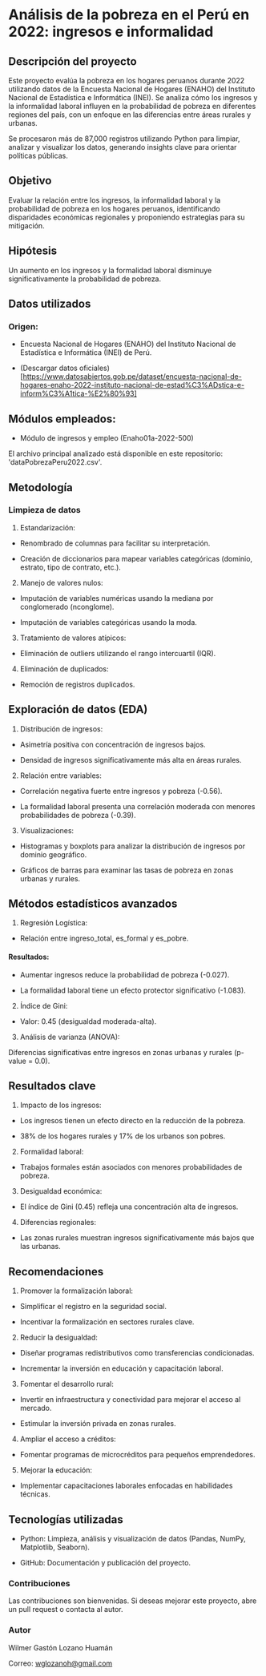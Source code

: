 # Análisis de la pobreza en el Perú en 2022: ingresos e informalidad

## Descripción del proyecto

Este proyecto evalúa la pobreza en los hogares peruanos durante 2022 utilizando datos de la Encuesta Nacional de Hogares (ENAHO) del Instituto Nacional de Estadística e Informática (INEI). Se analiza cómo los ingresos y la informalidad laboral influyen en la probabilidad de pobreza en diferentes regiones del país, con un enfoque en las diferencias entre áreas rurales y urbanas.

Se procesaron más de 87,000 registros utilizando Python para limpiar, analizar y visualizar los datos, generando insights clave para orientar políticas públicas.

## Objetivo

Evaluar la relación entre los ingresos, la informalidad laboral y la probabilidad de pobreza en los hogares peruanos, identificando disparidades económicas regionales y proponiendo estrategias para su mitigación.

## Hipótesis

Un aumento en los ingresos y la formalidad laboral disminuye significativamente la probabilidad de pobreza.

## Datos utilizados

### Origen:

* Encuesta Nacional de Hogares (ENAHO) del Instituto Nacional de Estadística e Informática (INEI) de Perú.

* (Descargar datos oficiales)[https://www.datosabiertos.gob.pe/dataset/encuesta-nacional-de-hogares-enaho-2022-instituto-nacional-de-estad%C3%ADstica-e-inform%C3%A1tica-%E2%80%93]

## Módulos empleados:

* Módulo de ingresos y empleo (Enaho01a-2022-500)

El archivo principal analizado está disponible en este repositorio: 'dataPobrezaPeru2022.csv'.

## Metodología

### Limpieza de datos

1. Estandarización:

* Renombrado de columnas para facilitar su interpretación.

* Creación de diccionarios para mapear variables categóricas (dominio, estrato, tipo de contrato, etc.).

2. Manejo de valores nulos:

* Imputación de variables numéricas usando la mediana por conglomerado (nconglome).

* Imputación de variables categóricas usando la moda.

3. Tratamiento de valores atípicos:

* Eliminación de outliers utilizando el rango intercuartil (IQR).

4. Eliminación de duplicados:

* Remoción de registros duplicados.

## Exploración de datos (EDA)

1. Distribución de ingresos:

* Asimetría positiva con concentración de ingresos bajos.

* Densidad de ingresos significativamente más alta en áreas rurales.

2. Relación entre variables:

* Correlación negativa fuerte entre ingresos y pobreza (-0.56).

* La formalidad laboral presenta una correlación moderada con menores probabilidades de pobreza (-0.39).

3. Visualizaciones:

* Histogramas y boxplots para analizar la distribución de ingresos por dominio geográfico.

* Gráficos de barras para examinar las tasas de pobreza en zonas urbanas y rurales.

## Métodos estadísticos avanzados

1. Regresión Logística:

*  Relación entre ingreso_total, es_formal y es_pobre.

#### Resultados:

  * Aumentar ingresos reduce la probabilidad de pobreza (-0.027).

  * La formalidad laboral tiene un efecto protector significativo (-1.083).

2. Índice de Gini:

* Valor: 0.45 (desigualdad moderada-alta).

3. Análisis de varianza (ANOVA):

Diferencias significativas entre ingresos en zonas urbanas y rurales (p-value = 0.0).

## Resultados clave

1. Impacto de los ingresos:

* Los ingresos tienen un efecto directo en la reducción de la pobreza.

* 38% de los hogares rurales y 17% de los urbanos son pobres.

2. Formalidad laboral:

* Trabajos formales están asociados con menores probabilidades de pobreza.

3. Desigualdad económica:

* El índice de Gini (0.45) refleja una concentración alta de ingresos.

4. Diferencias regionales:

* Las zonas rurales muestran ingresos significativamente más bajos que las urbanas.

## Recomendaciones

1. Promover la formalización laboral:

* Simplificar el registro en la seguridad social.

* Incentivar la formalización en sectores rurales clave.

2. Reducir la desigualdad:

* Diseñar programas redistributivos como transferencias condicionadas.

* Incrementar la inversión en educación y capacitación laboral.

3. Fomentar el desarrollo rural:

* Invertir en infraestructura y conectividad para mejorar el acceso al mercado.

* Estimular la inversión privada en zonas rurales.

4. Ampliar el acceso a créditos:

* Fomentar programas de microcréditos para pequeños emprendedores.

5. Mejorar la educación:

* Implementar capacitaciones laborales enfocadas en habilidades técnicas.

## Tecnologías utilizadas

* Python: Limpieza, análisis y visualización de datos (Pandas, NumPy, Matplotlib, Seaborn).

* GitHub: Documentación y publicación del proyecto.

### Contribuciones

Las contribuciones son bienvenidas. Si deseas mejorar este proyecto, abre un pull request o contacta al autor.

### Autor

Wilmer Gastón Lozano Huamán

Correo: wglozanoh@gmail.com
